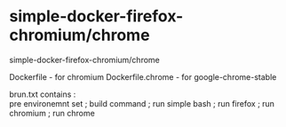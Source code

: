 # simple-docker-firefox-chromium/chrome
simple-docker-firefox-chromium/chrome

Dockerfile - for chromium
Dockerfile.chrome - for google-chrome-stable

brun.txt contains :  
  pre environemnt set ; 
  build command ; 
  run simple bash ; 
    run firefox ; 
    run chromium ;
    run chrome
    
